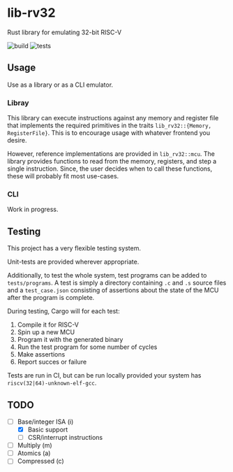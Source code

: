 # lib-rv32
Rust library for emulating 32-bit RISC-V

![build](https://github.com/trmckay/lib-rv32i/actions/workflows/build.yml/badge.svg)
![tests](https://github.com/trmckay/lib-rv32i/actions/workflows/test.yml/badge.svg)


## Usage

Use as a library or as a CLI emulator.

### Libray

This library can execute instructions against any memory and register file that implements
the required primitives in the traits `lib_rv32::{Memory, RegisterFile}`. This is to
encourage usage with whatever frontend you desire.

However, reference implementations are provided in `lib_rv32::mcu`. The library provides
functions to read from the memory, registers, and step a single instruction. Since, the
user decides when to call these functions, these will probably fit most use-cases.

### CLI

Work in progress.

## Testing

This project has a very flexible testing system.

Unit-tests are provided wherever appropriate.

Additionally, to test the whole system, test programs can be added to `tests/programs`.
A test is simply a directory containing `.c` and `.s` source files and a `test_case.json`
consisting of assertions about the state of the MCU after the program is complete.

During testing, Cargo will for each test:

1. Compile it for RISC-V
2. Spin up a new MCU
3. Program it with the generated binary
4. Run the test program for some number of cycles
5. Make assertions
6. Report succes or failure

Tests are run in CI, but can be run locally provided your system has `riscv(32|64)-unknown-elf-gcc`.

## TODO

- [ ] Base/integer ISA (i)
    - [x] Basic support
    - [ ] CSR/interrupt instructions
- [ ] Multiply (m)
- [ ] Atomics (a)
- [ ] Compressed (c)
